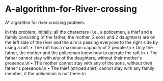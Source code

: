 # A-algorithm-for-River-crossing
A* algorithm for river crossing problem.

In this problem, initially, all the characters (i.e., a policemen, a thief and a family consisting
of the father, the mother, 2 sons and 2 daughters) are on the left side of the river and the
aim is passing everyone to the right side by using a raft.
• The raft has a maximum capacity of 2 people.\n
• Only the father, the mother and the policeman know how to operate the raft.\n
• The father cannot stay with any of the daughters, without their mother's presence.\n
• The mother cannot stay with any of the sons, without their father's presence.\n
• The thief (striped shirt) cannot stay with any family member, if the policeman is not
there.\n

